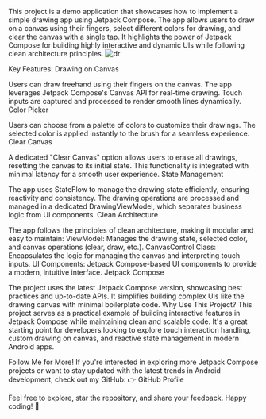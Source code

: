 This project is a demo application that showcases how to implement a simple drawing app using Jetpack Compose. The app allows users to draw on a canvas using their fingers, select different colors for drawing, and clear the canvas with a single tap. It highlights the power of Jetpack Compose for building highly interactive and dynamic UIs while following clean architecture principles.
![dr](https://github.com/user-attachments/assets/733320cc-914e-4e92-9307-99a35c42d740)

Key Features:
Drawing on Canvas

Users can draw freehand using their fingers on the canvas.
The app leverages Jetpack Compose's Canvas API for real-time drawing.
Touch inputs are captured and processed to render smooth lines dynamically.
Color Picker

Users can choose from a palette of colors to customize their drawings.
The selected color is applied instantly to the brush for a seamless experience.
Clear Canvas

A dedicated "Clear Canvas" option allows users to erase all drawings, resetting the canvas to its initial state.
This functionality is integrated with minimal latency for a smooth user experience.
State Management

The app uses StateFlow to manage the drawing state efficiently, ensuring reactivity and consistency.
The drawing operations are processed and managed in a dedicated DrawingViewModel, which separates business logic from UI components.
Clean Architecture

The app follows the principles of clean architecture, making it modular and easy to maintain:
ViewModel: Manages the drawing state, selected color, and canvas operations (clear, draw, etc.).
CanvasControl Class: Encapsulates the logic for managing the canvas and interpreting touch inputs.
UI Components: Jetpack Compose-based UI components to provide a modern, intuitive interface.
Jetpack Compose

The project uses the latest Jetpack Compose version, showcasing best practices and up-to-date APIs.
It simplifies building complex UIs like the drawing canvas with minimal boilerplate code.
Why Use This Project?
This project serves as a practical example of building interactive features in Jetpack Compose while maintaining clean and scalable code. It's a great starting point for developers looking to explore touch interaction handling, custom drawing on canvas, and reactive state management in modern Android apps.

Follow Me for More!
If you're interested in exploring more Jetpack Compose projects or want to stay updated with the latest trends in Android development, check out my GitHub:
👉 GitHub Profile

Feel free to explore, star the repository, and share your feedback. Happy coding! 🚀
